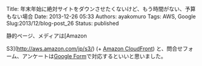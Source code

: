 Title: 年末年始に絶対サイトをダウンさせたくないけど、もう時間がない、予算もない場合
Date: 2013-12-26 05:33
Authors: ayakomuro
Tags:  AWS, Google
Slug:2013/12/blog-post_26
Status: published

静的ページ、メディアは[Amazon

S3](http://aws.amazon.com/jp/s3/) (+ [Amazon
CloudFront](http://aws.amazon.com/jp/cloudfront/)) と、問合せフォーム、アンケートは[Google
Form](https://support.google.com/drive/answer/87809?hl=ja)で対応するといいと思いました。
